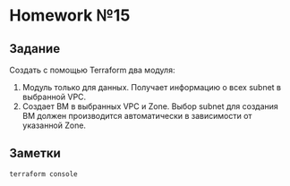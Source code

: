 # Homework №15

## Задание

Создать с помощью Terraform два модуля:
1. Модуль только для данных. Получает информацию о всех subnet в выбранной VPC.
2. Создает ВМ в выбранных VPC и Zone. Выбор subnet для создания ВМ должен производится
автоматически в зависимости от указанной Zone.

## Заметки

```shell
terraform console
```